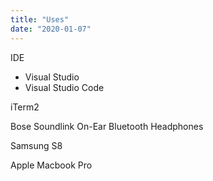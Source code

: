 ```yaml
---
title: "Uses"
date: "2020-01-07"
---
```


IDE

- Visual Studio
- Visual Studio Code

iTerm2

Bose Soundlink On-Ear Bluetooth Headphones

Samsung S8

Apple Macbook Pro
